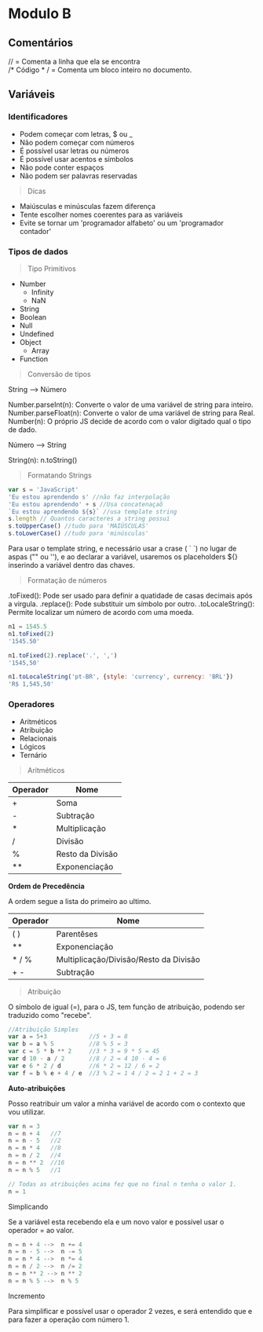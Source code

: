 
# Modulo B

## Comentários

// =  Comenta a linha que ela se encontra  
\/*  Código * / = Comenta um bloco inteiro no documento.


## Variáveis

### Identificadores

- Podem começar com letras, $ ou _
- Não podem começar com números
- É possível usar letras ou números
- É possível usar acentos e símbolos
- Não pode conter espaços
- Não podem ser palavras reservadas

>Dicas

- Maiúsculas e minúsculas fazem diferença
- Tente escolher nomes coerentes para as variáveis
- Evite se tornar um 'programador alfabeto' ou um 'programador contador'

### Tipos de dados

>Tipo Primitivos

- Number
	- Infinity
	- NaN
- String
- Boolean
- Null
- Undefined
- Object
	- Array
- Function

>Conversão de tipos

String --> Número

Number.parseInt(n): Converte o valor de uma variável de string para inteiro.
Number.parseFloat(n): Converte o valor de uma variável de string para Real.
Number(n): O próprio JS decide de acordo com o valor digitado qual o tipo de dado.

Número  --> String

String(n):
n.toString()

> Formatando Strings

```JavaScript
var s = 'JavaScript'
'Eu estou aprendendo s' //não faz interpolação
'Eu estou aprendendo' + s //Usa concatenaçaõ
`Eu estou aprendendo ${s}` //usa template string
s.length // Quantos caracteres a string possui
s.toUpperCase() //tudo para 'MAIÚSCULAS'
s.toLowerCase() //tudo para 'minúsculas'
```

Para usar o template string, e necessário usar a crase  ( \` \`) no lugar de aspas ("" ou ''), e ao declarar a variável, usaremos os placeholders ${} inserindo a variável dentro das chaves.

>Formatação de números

.toFixed(): Pode ser usado para definir a quatidade de casas decimais após a virgula.
.replace(): Pode substituir um símbolo por outro.
.toLocaleString(): Permite localizar um número de acordo com uma moeda.

```JavaScript
n1 = 1545.5
n1.toFixed(2)
'1545.50'

n1.toFixed(2).replace('.', ',')
'1545,50'

n1.toLocaleString('pt-BR', {style: 'currency', currency: 'BRL'})
'R$ 1,545,50'
```

### Operadores

- Aritméticos
- Atribuição
- Relacionais
- Lógicos
- Ternário

>Aritméticos

| Operador | Nome             |
| -------- | ---------------- |
| +        | Soma             |
| -        | Subtração        |
| *        | Multiplicação    |
| /        | Divisão          |
| %        | Resto da Divisão |
| **       | Exponenciação    |

**Ordem de Precedência**

A ordem segue a lista do primeiro ao ultimo.

| Operador   | Nome                                   |
| ---------- | -------------------------------------- |
| ( )        | Parentêses                             |
| **         | Exponenciação                          |
| *   /    % | Multiplicação/Divisão/Resto da Divisão |
| +   -      | Subtração                              |

>Atribuição

O símbolo de igual (=), para o JS, tem função de atribuição, podendo ser traduzido como "recebe".

```JavaScript
//Atribuição Simples
var a = 5+3            //5 + 3 = 8
var b = a % 5          //8 % 5 = 3
var c = 5 * b ** 2     //3 * 3 = 9 * 5 = 45
var d 10 - a / 2       //8 / 2 = 4 10 - 4 = 6
var e 6 * 2 / d        //6 * 2 = 12 / 6 = 2
var f = b % e + 4 / e  //3 % 2 = 1 4 / 2 = 2 1 + 2 = 3
```

**Auto-atribuições**

Posso reatribuir um valor a minha variável de acordo com o contexto que vou utilizar.

```JavaScript
var n = 3
n = n + 4   //7
n = n - 5   //2
n = n * 4   //8
n = n / 2   //4
n = n ** 2  //16
n = n % 5   //1

// Todas as atribuições acima fez que no final n tenha o valor 1.
n = 1
```

Simplicando

Se a variável esta recebendo ela e um novo valor e possível usar o operador = ao valor.

```JavaScript
n = n + 4 -->  n += 4
n = n - 5 -->  n -= 5
n = n * 4 -->  n *= 4
n = n / 2 -->  n /= 2
n = n ** 2 --> n ** 2
n = n % 5 -->  n % 5
```

Incremento

Para simplificar e possível usar o operador 2 vezes, e será entendido que e para fazer a operação com número 1.

